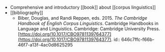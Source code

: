 - Comprehensive and introductory [[book]] about [[corpus linguistics]]
- [[bibliography]]
	- Biber, Douglas, and Randi Reppen, eds. 2015. *The Cambridge Handbook of English Corpus Linguistics*. Cambridge Handbooks in Language and Linguistics. Cambridge: Cambridge University Press. [https://doi.org/10.1017/CBO9781139764377](https://doi.org/10.1017/CBO9781139764377).
	  id:: 646c7ffc-f66b-46f7-a13f-4ac0d8625295